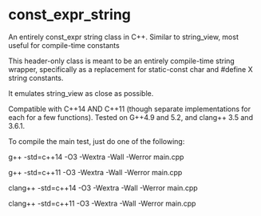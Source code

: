 # const_expr_string
An entirely const_expr string class in C++.  Similar to string_view, most useful for compile-time constants

This header-only class is meant to be an entirely compile-time string wrapper, specifically as a replacement
for static-const char and #define X string constants.

It emulates string_view as close as possible.

Compatible with C++14 AND C++11 (though separate implementations for each for a few functions).  Tested on G++4.9 and 5.2, and clang++ 3.5 and 3.6.1.

To compile the main test, just do one of the following:

g++ -std=c++14 -O3 -Wextra -Wall -Werror main.cpp

g++ -std=c++11 -O3 -Wextra -Wall -Werror main.cpp

clang++ -std=c++14 -O3 -Wextra -Wall -Werror main.cpp

clang++ -std=c++11 -O3 -Wextra -Wall -Werror main.cpp
